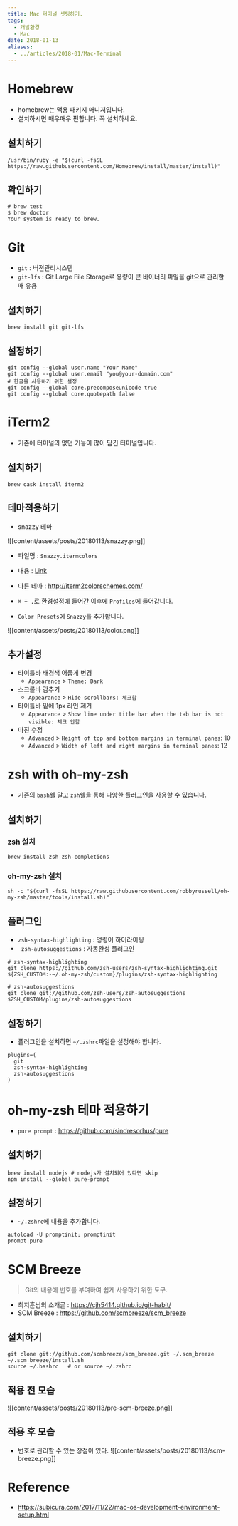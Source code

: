 ```yaml
---
title: Mac 터미널 셋팅하기.
tags:
  - 개발환경
  - Mac
date: 2018-01-13
aliases: 
  - ../articles/2018-01/Mac-Terminal
---
```


# Homebrew
- homebrew는 맥용 패키지 매니저입니다.
- 설치하시면 매우매우 편합니다. 꼭 설치하세요.

## 설치하기
```shell
/usr/bin/ruby -e "$(curl -fsSL https://raw.githubusercontent.com/Homebrew/install/master/install)"
```

## 확인하기
```shell
# brew test
$ brew doctor
Your system is ready to brew.
```

# Git
- `git` : 버젼관리시스템
- `git-lfs` : Git Large File Storage로 용량이 큰 바이너리 파일을 git으로 관리할 때 유용

## 설치하기
```shell
brew install git git-lfs
```

## 설정하기
```shell
git config --global user.name "Your Name"
git config --global user.email "you@your-domain.com"
# 한글을 사용하기 위한 설정
git config --global core.precomposeunicode true
git config --global core.quotepath false
```

# iTerm2
- 기존에 터미널의 없던 기능이 많이 담긴 터미널입니다.

## 설치하기
```shell
brew cask install iterm2
```
## 테마적용하기
- snazzy 테마

![[content/assets/posts/20180113/snazzy.png]]

- 파일명 : `Snazzy.itermcolors`
- 내용 : [Link](https://raw.githubusercontent.com/sindresorhus/iterm2-snazzy/master/Snazzy.itermcolors)
- 다른 테마 : <http://iterm2colorschemes.com/>

- `⌘ + ,`로 환경설정에 들어간 이후에 `Profiles`에 들어갑니다.
- `Color Presets`에 `Snazzy`를 추가합니다.

![[content/assets/posts/20180113/color.png]]

## 추가설정
- 타이틀바 배경색 어둡게 변경
  - `Appearance` > `Theme: Dark`
- 스크롤바 감추기
  - `Appearance` > `Hide scrollbars: 체크함`
- 타이틀바 밑에 1px 라인 제거
  - `Appearance` > `Show line under title bar when the tab bar is not visible: 체크 안함`
- 마진 수정
  - `Advanced` > `Height of top and bottom margins in terminal panes`: 10
  - `Advanced` > `Width of left and right margins in terminal panes`: 12

# zsh with oh-my-zsh
- 기존의 `bash`쉘 말고 `zsh`쉘을 통해 다양한 플러그인을 사용할 수 있습니다.

## 설치하기
### zsh 설치
```shell
brew install zsh zsh-completions
```
### oh-my-zsh 설치
```shell
sh -c "$(curl -fsSL https://raw.githubusercontent.com/robbyrussell/oh-my-zsh/master/tools/install.sh)"
```
## 플러그인
- `zsh-syntax-highlighting` : 명령어 하이라이팅
- ` zsh-autosuggestions` : 자동완성 플러그인

```shell
# zsh-syntax-highlighting
git clone https://github.com/zsh-users/zsh-syntax-highlighting.git ${ZSH_CUSTOM:-~/.oh-my-zsh/custom}/plugins/zsh-syntax-highlighting

# zsh-autosuggestions
git clone git://github.com/zsh-users/zsh-autosuggestions $ZSH_CUSTOM/plugins/zsh-autosuggestions
```

## 설정하기
- 플러그인을 설치하면 `~/.zshrc`파일을 설정해야 합니다.

```shell
plugins=(
  git
  zsh-syntax-highlighting
  zsh-autosuggestions
)
```

# oh-my-zsh 테마 적용하기
-  `pure prompt` : <https://github.com/sindresorhus/pure>

## 설치하기
```shell
brew install nodejs # nodejs가 설치되어 있다면 skip
npm install --global pure-prompt
```

## 설정하기
- `~/.zshrc`에 내용을 추가합니다.

```shell
autoload -U promptinit; promptinit
prompt pure
```

# SCM Breeze
> Git의 내용에 번호를 부여하여 쉽게 사용하기 위한 도구.

- 최지훈님의 소개글 : <https://cjh5414.github.io/git-habit/>
- SCM Breeze : <https://github.com/scmbreeze/scm_breeze>

## 설치하기
```shell
git clone git://github.com/scmbreeze/scm_breeze.git ~/.scm_breeze
~/.scm_breeze/install.sh
source ~/.bashrc   # or source ~/.zshrc
```

## 적용 전 모습
![[content/assets/posts/20180113/pre-scm-breeze.png]]
## 적용 후 모습
- 번호로 관리할 수 있는 장점이 있다.
![[content/assets/posts/20180113/scm-breeze.png]]

# Reference
- <https://subicura.com/2017/11/22/mac-os-development-environment-setup.html>
